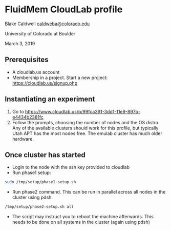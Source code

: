 # FluidMem CloudLab profile

Blake Caldwell <caldweba@colorado.edu>

University of Colorado at Boulder

March 3, 2019

## Prerequisites
 - A cloudlab.us account
 - Membership in a project. Start a new project: https://cloudlab.us/signup.php

## Instantiating an experiment
 1. Go to https://www.cloudlab.us/p/99fca391-3dd1-11e9-897b-e4434b2381fc
 2. Follow the prompts, choosing the number of nodes and the OS distro. Any of the available
    clusters should work for this profile, but typically Utah APT has the most nodes free.
    The emulab cluster has much older hardware.

## Once cluster has started
 - Login to the node with the ssh key provided to cloudlab
 - Run phase1 setup:

```bash
sudo /tmp/setup/phase1-setup.sh
```

 - Run phase2 command. This can be run in parallel across all nodes in the cluster using pdsh

```bash
/tmp/setup/phase2-setup.sh all
```

 - The script may instruct you to reboot the machine afterwards. This needs to be done on all systems in the cluster (again using pdsh)

